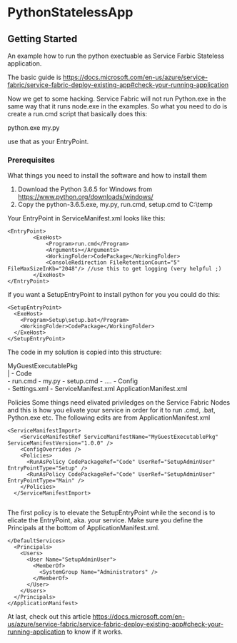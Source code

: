 # PythonStatelessApp


## Getting Started

An example how to run the python exectuable as Service Farbic Stateless application.

The basic guide is https://docs.microsoft.com/en-us/azure/service-fabric/service-fabric-deploy-existing-app#check-your-running-application

Now we get to some hacking. Service Fabric will not run Python.exe in the same way that it runs node.exe in the examples. So what you need to do is create a run.cmd script that basically does this:

python.exe my.py

use that as your EntryPoint.

### Prerequisites

What things you need to install the software and how to install them

1. Download the Python 3.6.5 for Windows from https://www.python.org/downloads/windows/
2. Copy the python-3.6.5.exe, my.py, run.cmd, setup.cmd to C:\temp

Your EntryPoint in ServiceManifest.xml looks like this:
```
<EntryPoint>
        <ExeHost>
            <Program>run.cmd</Program>
            <Arguments></Arguments>
            <WorkingFolder>CodePackage</WorkingFolder>
            <ConsoleRedirection FileRetentionCount="5" FileMaxSizeInKb="2048"/> //use this to get logging (very helpful ;)
        </ExeHost>
</EntryPoint>
```

if you want a SetupEntryPoint to install python for you you could do this:

```
<SetupEntryPoint>
  <ExeHost>
    <Program>Setup\setup.bat</Program>
    <WorkingFolder>CodePackage</WorkingFolder>
  </ExeHost>
</SetupEntryPoint>
```

The code in my solution is copied into this structure:

MyGuestExecutablePkg\
    |
    - Code\
        - run.cmd
        - my.py
        - setup.cmd
        - ....
    - Config\
        - Settings.xml
    - ServiceManifest.xml
ApplicationManifest.xml

Policies
Some things need elivated priviledges on the Service Fabric Nodes and this is how you elivate your service in order for it to run .cmd, .bat, Python.exe etc. The following edits are from ApplicationManifest.xml

```
<ServiceManifestImport>
    <ServiceManifestRef ServiceManifestName="MyGuestExecutablePkg" ServiceManifestVersion="1.0.0" />
    <ConfigOverrides />
    <Policies>
      <RunAsPolicy CodePackageRef="Code" UserRef="SetupAdminUser" EntryPointType="Setup" />
      <RunAsPolicy CodePackageRef="Code" UserRef="SetupAdminUser" EntryPointType="Main" />
    </Policies>
  </ServiceManifestImport>
  
```

The first policy is to elevate the SetupEntryPoint while the second is to elicate the EntryPoint, aka. your service. Make sure you define the Principals at the bottom of ApplicationManifest.xml.

```
</DefaultServices>
  <Principals>
    <Users>
      <User Name="SetupAdminUser">
        <MemberOf>
          <SystemGroup Name="Administrators" />
        </MemberOf>
      </User>
    </Users>
  </Principals>
</ApplicationManifest>
```

At last, check out this article https://docs.microsoft.com/en-us/azure/service-fabric/service-fabric-deploy-existing-app#check-your-running-application to know if it works.
